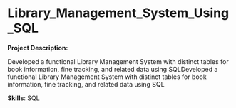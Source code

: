 # Library_Management_System_Using_SQL
**Project Description:**

Developed a functional Library Management System with distinct tables for book information, fine tracking, and related data using SQLDeveloped a functional Library Management System with distinct tables for book information, fine tracking, and related data using SQL

**Skills**: SQL
